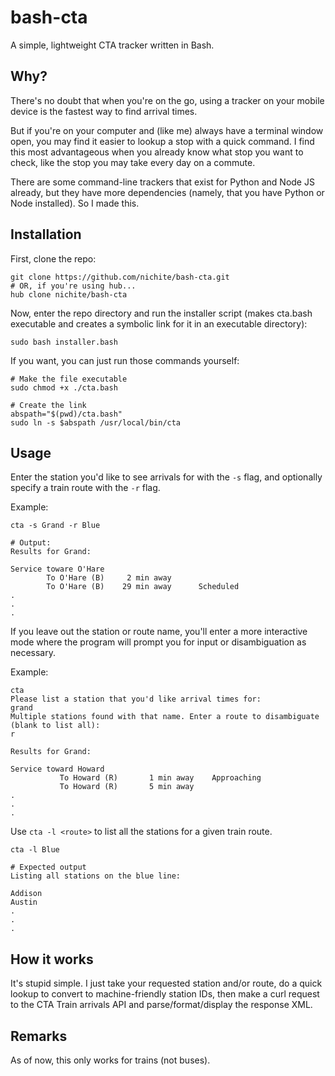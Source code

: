 # bash-cta
A simple, lightweight CTA tracker written in Bash.

## Why?
There's no doubt that when you're on the go, using 
a tracker on your mobile device is the fastest way
to find arrival times.

But if you're on your computer and (like me) always
have a terminal window open, you may find it easier
to lookup a stop with a quick command. I find this
most advantageous when you already know what stop
you want to check, like the stop you may take every
day on a commute.

There are some command-line trackers that exist
for Python and Node JS already, but they have more
dependencies (namely, that you have Python or Node
installed). So I made this.

## Installation
First, clone the repo:

```
git clone https://github.com/nichite/bash-cta.git
# OR, if you're using hub...
hub clone nichite/bash-cta
```

Now, enter the repo directory and run the installer script (makes cta.bash
executable and creates a symbolic link for it in an executable directory):
```
sudo bash installer.bash
```

If you want, you can just run those commands yourself:
```
# Make the file executable
sudo chmod +x ./cta.bash

# Create the link
abspath="$(pwd)/cta.bash"
sudo ln -s $abspath /usr/local/bin/cta
```

## Usage
Enter the station you'd like to see arrivals for with
the `-s` flag, and optionally specify a train route
with the `-r` flag.

Example:
```
cta -s Grand -r Blue

# Output:
Results for Grand:

Service toware O'Hare
        To O'Hare (B)     2 min away
        To O'Hare (B)    29 min away      Scheduled
.
.
.
```

If you leave out the station or route name, you'll enter
a more interactive mode where the program will prompt
you for input or disambiguation as necessary.

Example:
```
cta
Please list a station that you'd like arrival times for:
grand
Multiple stations found with that name. Enter a route to disambiguate (blank to list all):
r

Results for Grand:

Service toward Howard
           To Howard (R)       1 min away    Approaching
           To Howard (R)       5 min away
.
.
.
```

Use `cta -l <route>` to list all the stations for a 
given train route.
```
cta -l Blue

# Expected output
Listing all stations on the blue line:

Addison
Austin
.
.
.
```
## How it works
It's stupid simple. I just take your requested station and/or
route, do a quick lookup to convert to machine-friendly station
IDs, then make a curl request to the CTA Train arrivals API
and parse/format/display the response XML.

## Remarks
As of now, this only works for trains (not buses).
